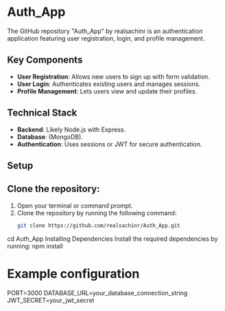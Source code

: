 # Auth_App

The GitHub repository "Auth_App" by realsachinr is an authentication application featuring user registration, login, and profile management. 

## Key Components

- **User Registration**: Allows new users to sign up with form validation.
- **User Login**: Authenticates existing users and manages sessions.
- **Profile Management**: Lets users view and update their profiles.

## Technical Stack

- **Backend**: Likely Node.js with Express.
- **Database**: (MongoDB).
- **Authentication**: Uses sessions or JWT for secure authentication.

## Setup

## Clone the repository:
1. Open your terminal or command prompt.
2. Clone the repository by running the following command:
   ```sh
   git clone https://github.com/realsachinr/Auth_App.git
cd Auth_App
Installing Dependencies
Install the required dependencies by running:
npm install

# Example configuration

PORT=3000
DATABASE_URL=your_database_connection_string
JWT_SECRET=your_jwt_secret
